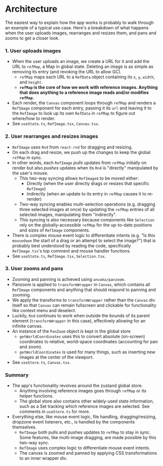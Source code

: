 # Architecture

The easiest way to explain how the app works is probably to walk through an example of a typical use case. Here's a breakdown of what happens when the user uploads images, rearranges and resizes them, and pans and zooms to get a closer look.

### 1. User uploads images

- When the user uploads an image, we create a URL for it and add the URL to `refMap`, a Map in global state. Deleting an image is as simple as removing its entry (and revoking the URL to allow GC).
    - `refMap` maps each URL to a `RefData` object containing its `x`, `y`, `width`, and `height`.
    - **`refMap` is the core of how we work with reference images. Anything that does anything to a reference image reads and/or modifies `refMap`.**
- Each render, the `Canvas` component loops through `refMap` and renders a `RefImage` component for each entry, passing it its `url` and leaving it to the `RefImage` to look up its own `RefData` in `refMap` to figure out where/how to render.
- See `useState.ts`, `RefImage.tsx`, `Canvas.tsx`.

### 2. User rearranges and resizes images

- `RefImage` uses `Rnd` from `react-rnd` for dragging and resizing.
- On each drag and resize, we push up the changes to keep the global `refMap` in sync.
- In other words, each `RefImage` *pulls* updates from `refMap` initially on render but also *pushes* updates when its `Rnd` is "directly" manipulated by the user's mouse.
    - This two-way syncing allows `RefImage`s to be moved either:
        - Directly (when the user directly drags or resizes that specific `RefImage`)
        - Indirectly (when an update to its entry in `refMap` causes it to re-render)
    - Two-way syncing enables multi-selection operations (e.g. dragging three selected images at once) by updating the `refMap` entries of all selected images, manipulating them "indirectly".
    - This syncing is also necessary because components like `Selection` rely on the globally-accessible `refMap` for the up-to-date positions and sizes of `RefImage` components.
- There is complex mouse event logic to differentiate intents (e.g. "Is this `mousedown` the start of a drag or an attempt to select the image?") that is probably best understood by reading the code, specifically `RefImage.tsx`'s top comment and mouse handler functions.
- See `useState.ts`, `RefImage.tsx`, `Selection.tsx`.

### 3. User zooms and pans

- Zooming and panning is achieved using `anvaka/panzoom`.
- Panzoom is applied to `transformWrapper` in `Canvas`, which contains all `RefImage` components and anything that should respond to panning and zooming.
- We apply the transforms to `transformWrapper` rather than the `Canvas` div itself so that `Canvas` can remain fullscreen and clickable for functionality like context menu and deselect.
- Luckily, `Rnd` continues to work when outside the bounds of its parent element (`transformWrapper` in this case), effectively allowing for an infinite canvas.
- An instance of the `PanZoom` object is kept in the global store
    - `getWorldCoordinates` uses this to convert absolute (on-screen) coordinates to relative, world-space coordinates (accounting for pan and zoom).
    - `getWorldCoordinates` is used for many things, such as inserting new images at the center of the viewport.
- See `useStore.ts`, `Canvas.tsx`.

### Summary

- The app's functionality revolves around the zustand global store.
    - Anything involving reference images goes through `refMap` or its helper functions.
    - The global store also contains other widely-used state information, such as a Set tracking which reference images are selected. See comments in `useStore.ts` for more.
- Everything else, like mouse event logic, file handling, dragging/resizing, dropzone event listeners, etc., is handled by the components themselves.
    - `RefImage` both pulls and pushes updates to `refMap` to stay in sync. Some features, like multi-image dragging, are made possible by this two-way sync.
    - `RefImage` uses complex logic to differentiate mouse event intents.
    - The canvas is zoomed and panned by applying CSS transformations to an inner wrapper div.
